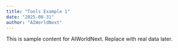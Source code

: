 ```yaml
---
title: "Tools Example 1"
date: "2025-08-31"
author: "AIWorldNext"
---
```

This is sample content for AIWorldNext. Replace with real data later.
